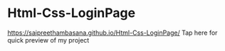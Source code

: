 # Html-Css-LoginPage

https://saipreethambasana.github.io/Html-Css-LoginPage/   Tap here for quick preview of my project 
